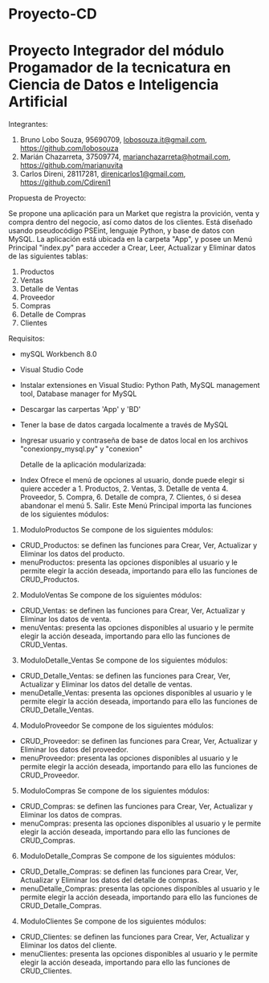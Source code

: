 # Proyecto-CD
# Proyecto Integrador del módulo Progamador de la tecnicatura en Ciencia de Datos e Inteligencia Artificial 

   Integrantes:
   
1. Bruno Lobo Souza, 95690709, lobosouza.it@gmail.com, https://github.com/lobosouza
2. Marián Chazarreta, 37509774, marianchazarreta@hotmail.com, https://github.com/marianuvita
3. Carlos Direni, 28117281, direnicarlos1@gmail.com, https://github.com/Cdireni1

  Propuesta de Proyecto:
  
Se propone una aplicación para un Market que registra la provición, venta y compra dentro del negocio, así como datos de los clientes. Está diseñado usando pseudocódigo PSEint, lenguaje Python, y base de datos con MySQL.
La aplicación está ubicada en la carpeta "App", y posee un Menú Principal "index.py" para acceder a Crear, Leer, Actualizar y Eliminar datos de las siguientes tablas: 
1. Productos 
2. Ventas 
3. Detalle de Ventas 
4. Proveedor
5. Compras
6. Detalle de Compras
7. Clientes
   

 Requisitos:

- mySQL Workbench 8.0
- Visual Studio Code
- Instalar extensiones en Visual Studio: Python Path, MySQL management tool, Database manager for MySQL
- Descargar las carpertas 'App' y 'BD'
- Tener la base de datos cargada localmente a través de MySQL
- Ingresar usuario y contraseña de base de datos local en los archivos "conexionpy_mysql.py" y "conexion"
 

  Detalle de la aplicación modularizada:
  
- Index
Ofrece el menú de opciones al usuario, donde puede elegir si quiere acceder a 1. Productos, 2. Ventas, 3. Detalle de venta 4. Proveedor, 5. Compra, 6. Detalle de compra, 7. Clientes, ó si desea abandonar el menú 5. Salir.
Este Menú Principal importa las funciones de los siguientes módulos:

  
1. ModuloProductos
Se compone de los siguientes módulos:
- CRUD_Productos: se definen las funciones para Crear, Ver, Actualizar y Eliminar los datos del producto.
- menuProductos: presenta las opciones disponibles al usuario y le permite elegir la acción deseada, importando para ello las funciones de CRUD_Productos.

2. ModuloVentas
Se compone de los siguientes módulos:
- CRUD_Ventas: se definen las funciones para Crear, Ver, Actualizar y Eliminar los datos de venta.
- menuVentas: presenta las opciones disponibles al usuario y le permite elegir la acción deseada, importando para ello las funciones de CRUD_Ventas.

3. ModuloDetalle_Ventas
Se compone de los siguientes módulos:
- CRUD_Detalle_Ventas: se definen las funciones para Crear, Ver, Actualizar y Eliminar los datos del detalle de ventas.
- menuDetalle_Ventas: presenta las opciones disponibles al usuario y le permite elegir la acción deseada, importando para ello las funciones de CRUD_Detalle_Ventas.

4. ModuloProveedor
Se compone de los siguientes módulos:
- CRUD_Proveedor: se definen las funciones para Crear, Ver, Actualizar y Eliminar los datos del proveedor.
- menuProveedor: presenta las opciones disponibles al usuario y le permite elegir la acción deseada, importando para ello las funciones de CRUD_Proveedor.

5. ModuloCompras
Se compone de los siguientes módulos:
- CRUD_Compras: se definen las funciones para Crear, Ver, Actualizar y Eliminar los datos de compras.
- menuCompras: presenta las opciones disponibles al usuario y le permite elegir la acción deseada, importando para ello las funciones de CRUD_Compras.

6. ModuloDetalle_Compras
Se compone de los siguientes módulos:
- CRUD_Detalle_Compras: se definen las funciones para Crear, Ver, Actualizar y Eliminar los datos del detalle de compras.
- menuDetalle_Compras: presenta las opciones disponibles al usuario y le permite elegir la acción deseada, importando para ello las funciones de CRUD_Detalle_Compras.

4. ModuloClientes
Se compone de los siguientes módulos:
- CRUD_Clientes: se definen las funciones para Crear, Ver, Actualizar y Eliminar los datos del cliente.
- menuClientes: presenta las opciones disponibles al usuario y le permite elegir la acción deseada, importando para ello las funciones de CRUD_Clientes.

